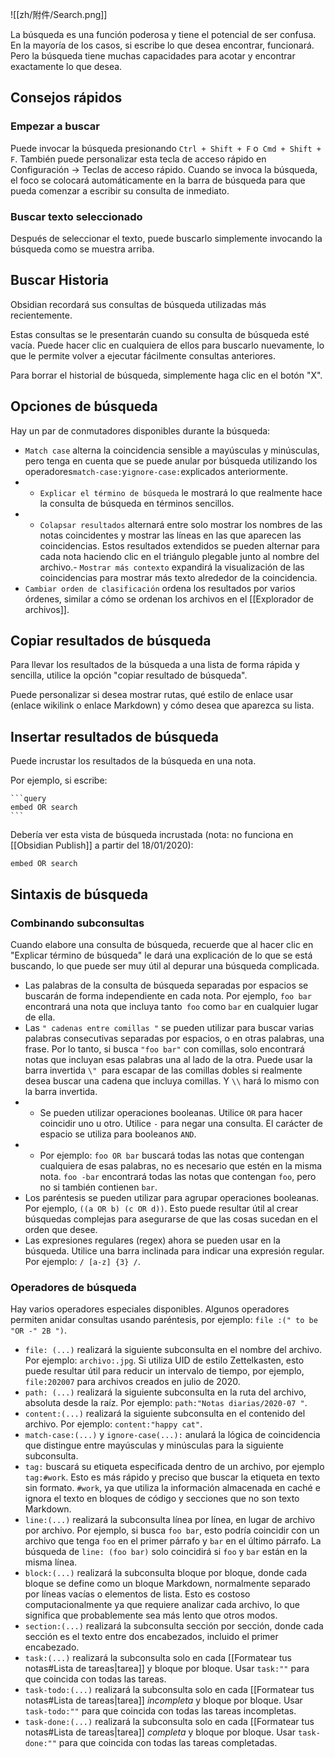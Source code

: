 ![[zh/附件/Search.png]]

La búsqueda es una función poderosa y tiene el potencial de ser confusa. En la mayoría de los casos, si escribe lo que desea encontrar, funcionará. Pero la búsqueda tiene muchas capacidades para acotar y encontrar exactamente lo que desea.

## Consejos rápidos

### Empezar a buscar

Puede invocar la búsqueda presionando `Ctrl + Shift + F` o` Cmd + Shift + F`. También puede personalizar esta tecla de acceso rápido en Configuración -> Teclas de acceso rápido. Cuando se invoca la búsqueda, el foco se colocará automáticamente en la barra de búsqueda para que pueda comenzar a escribir su consulta de inmediato.

### Buscar texto seleccionado

Después de seleccionar el texto, puede buscarlo simplemente invocando la búsqueda como se muestra arriba.

## Buscar Historia

Obsidian recordará sus consultas de búsqueda utilizadas más recientemente.

Estas consultas se le presentarán cuando su consulta de búsqueda esté vacía. Puede hacer clic en cualquiera de ellos para buscarlo nuevamente, lo que le permite volver a ejecutar fácilmente consultas anteriores.

Para borrar el historial de búsqueda, simplemente haga clic en el botón "X".

## Opciones de búsqueda

Hay un par de conmutadores disponibles durante la búsqueda:

- `Match case` alterna la coincidencia sensible a mayúsculas y minúsculas, pero tenga en cuenta que se puede anular por búsqueda utilizando los operadores` match-case: `y` ignore-case: `explicados anteriormente.
- - `Explicar el término de búsqueda` le mostrará lo que realmente hace la consulta de búsqueda en términos sencillos.
- - `Colapsar resultados` alternará entre solo mostrar los nombres de las notas coincidentes y mostrar las líneas en las que aparecen las coincidencias. Estos resultados extendidos se pueden alternar para cada nota haciendo clic en el triángulo plegable junto al nombre del archivo.- `Mostrar más contexto` expandirá la visualización de las coincidencias para mostrar más texto alrededor de la coincidencia.
- `Cambiar orden de clasificación` ordena los resultados por varios órdenes, similar a cómo se ordenan los archivos en el [[Explorador de archivos]].

## Copiar resultados de búsqueda

Para llevar los resultados de la búsqueda a una lista de forma rápida y sencilla, utilice la opción "copiar resultado de búsqueda".

Puede personalizar si desea mostrar rutas, qué estilo de enlace usar (enlace wikilink o enlace Markdown) y cómo desea que aparezca su lista.

## Insertar resultados de búsqueda

Puede incrustar los resultados de la búsqueda en una nota.

Por ejemplo, si escribe:
<pre><code>```query
embed OR search
```</code></pre>

Debería ver esta vista de búsqueda incrustada (nota: no funciona en [[Obsidian Publish]] a partir del 18/01/2020):

```query
embed OR search
```

## Sintaxis de búsqueda

### Combinando subconsultas

Cuando elabore una consulta de búsqueda, recuerde que al hacer clic en "Explicar término de búsqueda" le dará una explicación de lo que se está buscando, lo que puede ser muy útil al depurar una búsqueda complicada.

- Las palabras de la consulta de búsqueda separadas por espacios se buscarán de forma independiente en cada nota. Por ejemplo, `foo bar` encontrará una nota que incluya tanto` foo` como `bar` en cualquier lugar de ella.
- Las `" cadenas entre comillas "` se pueden utilizar para buscar varias palabras consecutivas separadas por espacios, o en otras palabras, una frase. Por lo tanto, si busca `"foo bar"` con comillas, solo encontrará notas que incluyan esas palabras una al lado de la otra. Puede usar la barra invertida `\" `para escapar de las comillas dobles si realmente desea buscar una cadena que incluya comillas. Y `\\` hará lo mismo con la barra invertida.
- - Se pueden utilizar operaciones booleanas. Utilice `OR` para hacer coincidir uno u otro. Utilice `-` para negar una consulta. El carácter de espacio se utiliza para booleanos `AND`.
- - Por ejemplo: `foo OR bar` buscará todas las notas que contengan cualquiera de esas palabras, no es necesario que estén en la misma nota. `foo -bar` encontrará todas las notas que contengan `foo`, pero no si también contienen `bar`.
- Los paréntesis se pueden utilizar para agrupar operaciones booleanas. Por ejemplo, `((a OR b) (c OR d))`. Esto puede resultar útil al crear búsquedas complejas para asegurarse de que las cosas sucedan en el orden que desee.
- Las expresiones regulares (regex) ahora se pueden usar en la búsqueda. Utilice una barra inclinada para indicar una expresión regular. Por ejemplo: `/ [a-z] {3} /`.

### Operadores de búsqueda

Hay varios operadores especiales disponibles. Algunos operadores permiten anidar consultas usando paréntesis, por ejemplo: `file :(" to be "OR -" 2B ")`.

- `file: (...)` realizará la siguiente subconsulta en el nombre del archivo. Por ejemplo: `archivo:.jpg`. Si utiliza UID de estilo Zettelkasten, esto puede resultar útil para reducir un intervalo de tiempo, por ejemplo, `file:202007` para archivos creados en julio de 2020.
-  `path: (...)` realizará la siguiente subconsulta en la ruta del archivo, absoluta desde la raíz. Por ejemplo: `path:"Notas diarias/2020-07 "`.
- `content:(...)` realizará la siguiente subconsulta en el contenido del archivo. Por ejemplo: `content:"happy cat"`.
- `match-case:(...)` y `ignore-case(...):` anulará la lógica de coincidencia que distingue entre mayúsculas y minúsculas para la siguiente subconsulta.
- `tag:` buscará su etiqueta especificada dentro de un archivo, por ejemplo `tag:#work`. Esto es más rápido y preciso que buscar la etiqueta en texto sin formato. `#work`, ya que utiliza la información almacenada en caché e ignora el texto en bloques de código y secciones que no son texto Markdown.
- `line:(...)` realizará la subconsulta línea por línea, en lugar de archivo por archivo. Por ejemplo, si busca `foo bar`, esto podría coincidir con un archivo que tenga `foo` en el primer párrafo y `bar` en el último párrafo. La búsqueda de `line: (foo bar)` solo coincidirá si `foo` y `bar` están en la misma línea.
- `block:(...)` realizará la subconsulta bloque por bloque, donde cada bloque se define como un bloque Markdown, normalmente separado por líneas vacías o elementos de lista. Esto es costoso computacionalmente ya que requiere analizar cada archivo, lo que significa que probablemente sea más lento que otros modos.
- `section:(...)` realizará la subconsulta sección por sección, donde cada sección es el texto entre dos encabezados, incluido el primer encabezado.
- `task:(...)` realizará la subconsulta solo en cada [[Formatear tus notas#Lista de tareas|tarea]] y bloque por bloque. Usar `task:""` para que coincida con todas las tareas.
- `task-todo:(...)` realizará la subconsulta solo en cada  [[Formatear tus notas#Lista de tareas|tarea]] *incompleta* y bloque por bloque. Usar  `task-todo:""` para que coincida con todas las tareas incompletas.
- `task-done:(...)` realizará la subconsulta solo en cada [[Formatear tus notas#Lista de tareas|tarea]] *completa*  y bloque por bloque. Usar `task-done:""` para que coincida con todas las tareas completadas.
